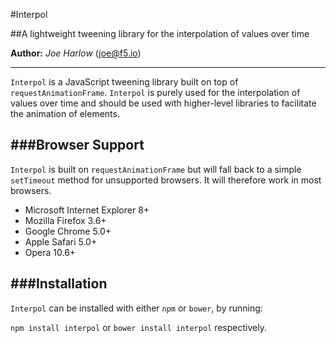 #Interpol

##A lightweight tweening library for the interpolation of values over time

**Author:** *Joe Harlow* (<joe@f5.io>)

---

`Interpol` is a JavaScript tweening library built on top of `requestAnimationFrame`. `Interpol` is purely used for the interpolation of values over time and should be used with higher-level libraries to facilitate the animation of elements.

###Browser Support
---

`Interpol` is built on `requestAnimationFrame` but will fall back to a simple `setTimeout` method for unsupported browsers. It will therefore work in most browsers.

- Microsoft Internet Explorer 8+
- Mozilla Firefox 3.6+
- Google Chrome 5.0+
- Apple Safari 5.0+
- Opera 10.6+

###Installation
---
`Interpol` can be installed with either `npm` or `bower`, by running:

`npm install interpol` or `bower install interpol` respectively.



